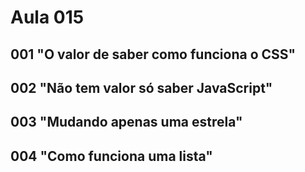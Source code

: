 # Aula 015

## 001 "O valor de saber como funciona o CSS"

## 002 "Não tem valor só saber JavaScript"

## 003 "Mudando apenas uma estrela"

## 004 "Como funciona uma lista"

